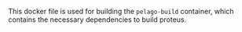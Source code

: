This docker file is used for building the `pelago-build` container, which contains the necessary dependencies to build proteus. 